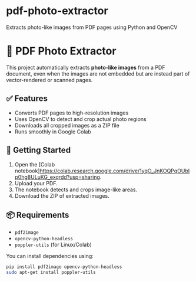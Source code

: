 # pdf-photo-extractor
Extracts photo-like images from PDF pages using Python and OpenCV
# 📸 PDF Photo Extractor

This project automatically extracts **photo-like images** from a PDF document, even when the images are not embedded but are instead part of vector-rendered or scanned pages.

## ✅ Features

- Converts PDF pages to high-resolution images
- Uses OpenCV to detect and crop actual photo regions
- Downloads all cropped images as a ZIP file
- Runs smoothly in Google Colab

## 🚀 Getting Started

1. Open the [Colab notebook]https://colab.research.google.com/drive/1yqO_JnKOQPqOUbIp0hg8ULuKG_exqrdd?usp=sharing.
2. Upload your PDF.
3. The notebook detects and crops image-like areas.
4. Download the ZIP of extracted images.

## 📦 Requirements

- `pdf2image`
- `opencv-python-headless`
- `poppler-utils` (for Linux/Colab)

You can install dependencies using:

```bash
pip install pdf2image opencv-python-headless
sudo apt-get install poppler-utils

